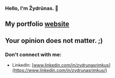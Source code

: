 ### Hello, I'm Žydrūnas. 👋 

## My portfolio [website](https://www.fnt.lt)

## Your opinion does not matter. ;)

### Don't connect with me:

- LinkedIn: [www.linkedin.com/in/zydrunasrimkus](https://www.linkedin.com/in/zydrunasrimkus/)
